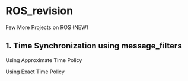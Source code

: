 # ROS_revision
Few More Projects on ROS (NEW)

## 1. Time Synchronization using message_filters
 Using Approximate Time Policy
 
 Using Exact Time Policy
 
